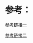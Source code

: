 #  参考：
[参考链接一](https://github.com/raywenderlich/SKTUtils/blob/master/SKTUtils/CGFloat+Extensions.swift)

[参考链接二](https://github.com/nbhhcty/SwifterSwift)


